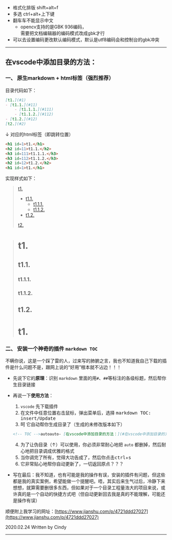 * 格式化排版 shift+alt+f
* 多选 ctrl+alt+上下键
* 翻车车不能显示中文
    * opencv支持的是GBK 936编码，  
    需要把文档编辑器的编码模式改成gbk才行
* 可以去设置编码更改默认编码模式，默认是utf8编码会和控制台的gbk冲突




---

## 在vscode中添加目录的方法：
### 一、 原生markdown + html标签（强烈推荐）  
目录代码如下：

```markdown  
[t1.](#1)
- [t1.1.](#11)
    - [t1.1.1.](#111)
    - [t1.1.2.](#112)
- [t1.2.](#12)
[t2.](#2)
```
↓ 对应的html标签（即跳转位置）
```html
<h1 id=1>t1.</h1>
<h2 id=11>t1.1.</h2>
<h3 id=111>t1.1.1.</h3>
<h3 id=112>t1.1.2.</h3> 
<h2 id=12>t1.2.</h2>
<h1 id=1>t1.</h1>
```
实现样式如下：  
> [t1.](#1)
> - [t1.1.](#11)
>     - [t1.1.1.](#111)
>     - [t1.1.2.](#112)
> - [t1.2.](#12)
> 
> [t2.](#2) 

> <h1 id=1>t1.</h1>
> <h2 id=11>t1.1.</h2>
> <h3 id=111>t1.1.1.</h3>
> <h3 id=112>t1.1.2.</h3> 
> <h2 id=12>t1.2.</h2>
> <h1 id=1>t1.</h1>


### 二、 安装一个神奇的插件 `markdown TOC`  

不瞒你说，这是一个踩了雷的人，过来写的肺腑之言，我也不知道我自己下载的插件是什么问题不是，跟网上说的“好用”根本就不沾边！！！  

- 先说下它的**原理**：识别 `markdown` 里面的用`#`、`##`等标注的各级标题，然后帮你生目录链接

- 再说一下**使用方法**：  
    1. `vscode` 先下载插件
    2. 在文件中任意位置右击鼠标，弹出菜单后，选择 <kbd>markdown TOC: insert/Update</kbd>
    3. 呵 它自动帮你生成目录了（生成的未修改版本如下）

    ```markdown
    <!-- TOC -->autoauto- [在vscode中添加目录的方法：](#在vscode中添加目录的方法)autoauto<!-- /TOC -->
    ```

    4. 为了让伪目录（↑）可以使用，你必须非常耐心地把 `auto` 都删掉，然后耐心地把目录调成优雅的格式
    5. 当你调完了所有，觉得大功告成了，然后你点击<kbd>ctrl</kbd>+<kbd>s</kbd>
    6. 它非常贴心地帮你自动更新了，一切返回原点？？？

- 写在最后：我不知道，也有可能是我的操作有误，安装的插件有问题，但这些都是我的真实案例，希望能做一个提醒吧。唔，其实后来生气过后，冷静下来想想，就算需要删很多东西，但如果对于一个目录工程量浩大的项目来说，或许真的是一个自动的快捷方式吧（但自动更新回去我是真的不能理解，可能还是操作有误）

顺便附上我学习的网址：[https://www.jianshu.com/p/4721ddd27027](https://www.jianshu.com/p/4721ddd27027)

2020.02.24 Written by Cindy

---
